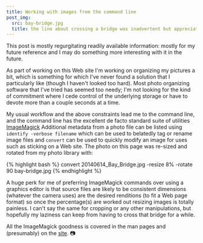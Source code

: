 ```yaml
---
title: Working with images from the command line
post_img:
  src: bay-bridge.jpg
  title: the line about crossing a bridge was inadvertent but appreciated
---
```


This post is mostly regurgitating readily available information:
mostly for my future reference and I may do something more
interesting with it in the future.

As part of working on this Web site I'm working on organizing my
pictures a bit, which is something for which I've never found a solution
that I particularly like (though I haven't looked too hard). Most
photo organizing software that I've tried has seemed too needy; I'm not
looking for the kind of commitment where I cede control of the
underlying storage or have to devote more than a couple seconds at
a time.

<!--more-->

My usual workflow and the above constraints lead me to the
command line, and the command line has the excellent de facto
standard suite of utilities
[ImageMagick](http://www.imagemagick.org)
Additional metadata from
a photo file can be listed using `identify -verbose filename`
which can be used to belatedly tag or rename image files and
`convert` can be used to quickly modify an image for uses
such as sticking on a Web site. The photo on this page was
re-sized and rotated from my photo library with:

{% highlight bash %}
convert 20140614_Bay_Bridge.jpg -resize 8% -rotate 90 bay-bridge.jpg
{% endhighlight %}

A huge perk for me of preferring ImageMagick commands over using a
graphics editor is that source files are likely to be consistent
dimensions (whatever the camera uses) are the desired renditions
(to fit a Web page format) so once the percentage(s) are worked
out resizing images is totally painless. I can't say the same for
cropping or any other manipulations, but hopefully my laziness can
keep from having to cross that bridge for a while.

All the ImageMagick goodness is covered in the man pages and
(presumably) on the [site](http://www.imagemagick.org). :camera:
